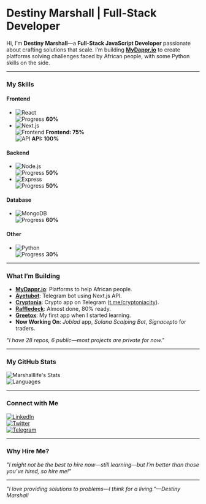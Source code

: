 # Destiny Marshall | Full-Stack Developer

Hi, I’m **Destiny Marshall**—a **Full-Stack JavaScript Developer** passionate about crafting solutions that scale. I’m building **[MyDappr.io](https://mydappr.io)** to create platforms solving challenges faced by African people, with some Python skills on the side.

---

### My Skills

#### Frontend
- ![React](https://img.shields.io/badge/React-61DAFB?style=flat&logo=react)  
  ![Progress](https://progress-bar.dev/60/?width=100&color=61DAFB&suffix=%25) **60%**
- ![Next.js](https://img.shields.io/badge/Next.js-000000?style=flat&logo=next.js)  
  ![Frontend](https://progress-bar.dev/75/?width=100&color=000000&suffix=%25) **Frontend: 75%**  
  ![API](https://progress-bar.dev/100/?width=100&color=00CC00&suffix=%25) **API: 100%**

#### Backend
- ![Node.js](https://img.shields.io/badge/Node.js-339933?style=flat&logo=node.js)  
  ![Progress](https://progress-bar.dev/50/?width=100&color=339933&suffix=%25) **50%**
- ![Express](https://img.shields.io/badge/Express-000000?style=flat&logo=express)  
  ![Progress](https://progress-bar.dev/50/?width=100&color=000000&suffix=%25) **50%**

#### Database
- ![MongoDB](https://img.shields.io/badge/MongoDB-47A248?style=flat&logo=mongodb)  
  ![Progress](https://progress-bar.dev/60/?width=100&color=47A248&suffix=%25) **60%**

#### Other
- ![Python](https://img.shields.io/badge/Python-3776AB?style=flat&logo=python)  
  ![Progress](https://progress-bar.dev/30/?width=100&color=3776AB&suffix=%25) **30%**

---

### What I’m Building
- **[MyDappr.io](https://mydappr.io)**: Platforms to help African people.
- **[Ayetubot](https://t.me/ayetubot)**: Telegram bot using Next.js API.
- **[Cryptonia](https://cryptoniacity.com)**: Crypto app on Telegram ([t.me/cryptoniacity](https://t.me/cryptoniacity)).
- **[Raffledeck](https://raffledeck.com)**: Almost done, 80% ready.
- **[Greetox](https://greetoxapp.vercel.app)**: My first app when I started learning.
- **Now Working On**: *Joblad* app, *Solana Scalping Bot*, *Signacepto* for traders.

*"I have 28 repos, 6 public—most projects are private for now."*

---

### My GitHub Stats
![Marshalllife's Stats](https://github-readme-stats.vercel.app/api?username=Marshalllife&show_icons=true&theme=graywhite&hide_border=true&bg_color=FFFFFF&text_color=333333&title_color=0077B5)  
![Languages](https://github-readme-stats.vercel.app/api/top-langs/?username=Marshalllife&layout=compact&theme=graywhite&hide_border=true&bg_color=FFFFFF&text_color=333333&title_color=0077B5)

---

### Connect with Me
[![LinkedIn](https://img.shields.io/badge/LinkedIn-0077B5?style=flat&logo=linkedin)](https://linkedin.com/in/destinymarshall)  
[![Twitter](https://img.shields.io/badge/Twitter-1DA1F2?style=flat&logo=twitter)](https://twitter.com/Marshallllife)  
[![Telegram](https://img.shields.io/badge/Telegram-0088CC?style=flat&logo=telegram)](https://t.me/Marshallllife)

---

### Why Hire Me?
*"I might not be the best to hire now—still learning—but I’m better than those you’ve hired, so hire me!"*

---
*"I love providing solutions to problems—I think for a living."—Destiny Marshall*
